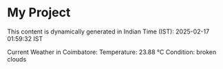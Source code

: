 # My Project

This content is dynamically generated in Indian Time (IST): 2025-02-17 01:59:32 IST


Current Weather in Coimbatore:
Temperature: 23.88 °C
Condition: broken clouds
